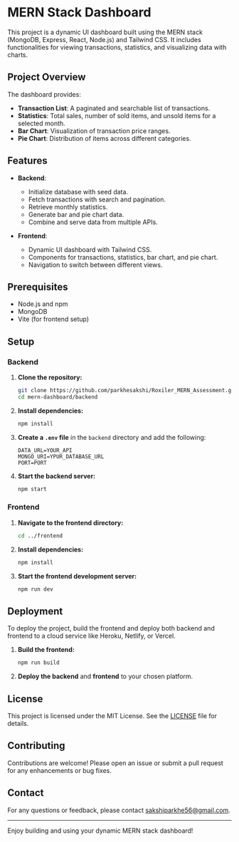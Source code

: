 # MERN Stack Dashboard

This project is a dynamic UI dashboard built using the MERN stack (MongoDB, Express, React, Node.js) and Tailwind CSS. It includes functionalities for viewing transactions, statistics, and visualizing data with charts.

## Project Overview

The dashboard provides:
- **Transaction List**: A paginated and searchable list of transactions.
- **Statistics**: Total sales, number of sold items, and unsold items for a selected month.
- **Bar Chart**: Visualization of transaction price ranges.
- **Pie Chart**: Distribution of items across different categories.

## Features

- **Backend**:
  - Initialize database with seed data.
  - Fetch transactions with search and pagination.
  - Retrieve monthly statistics.
  - Generate bar and pie chart data.
  - Combine and serve data from multiple APIs.

- **Frontend**:
  - Dynamic UI dashboard with Tailwind CSS.
  - Components for transactions, statistics, bar chart, and pie chart.
  - Navigation to switch between different views.

## Prerequisites

- Node.js and npm
- MongoDB
- Vite (for frontend setup)

## Setup

### Backend

1. **Clone the repository:**
    ```bash
    git clone https://github.com/parkhesakshi/Roxiler_MERN_Assessment.git
    cd mern-dashboard/backend
    ```

2. **Install dependencies:**
    ```bash
    npm install
    ```

3. **Create a `.env` file** in the `backend` directory and add the following:
    ```env
    DATA_URL=YOUR_API
    MONGO_URI=YPUR_DATABASE_URL
    PORT=PORT
    ```

4. **Start the backend server:**
    ```bash
    npm start
    ```

### Frontend

1. **Navigate to the frontend directory:**
    ```bash
    cd ../frontend
    ```

2. **Install dependencies:**
    ```bash
    npm install
    ```

3. **Start the frontend development server:**
    ```bash
    npm run dev
    ```

## Deployment

To deploy the project, build the frontend and deploy both backend and frontend to a cloud service like Heroku, Netlify, or Vercel.

1. **Build the frontend:**
    ```bash
    npm run build
    ```

2. **Deploy the backend** and **frontend** to your chosen platform.

## License

This project is licensed under the MIT License. See the [LICENSE](LICENSE) file for details.

## Contributing

Contributions are welcome! Please open an issue or submit a pull request for any enhancements or bug fixes.

## Contact

For any questions or feedback, please contact [sakshiparkhe56@gmail.com](mailto:sakshiparkhe56@gmail.com).

---

Enjoy building and using your dynamic MERN stack dashboard!
